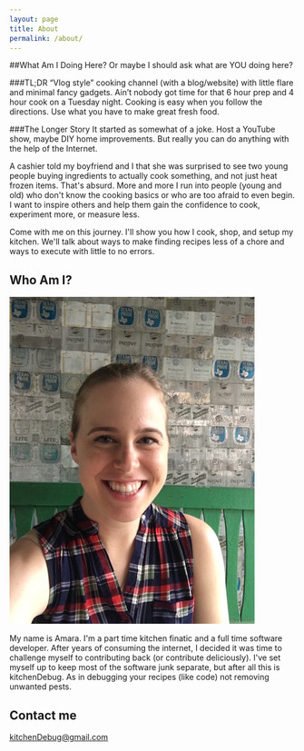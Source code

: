 ```yaml
---
layout: page
title: About
permalink: /about/
---
```


##What Am I Doing Here?
Or maybe I should ask what are YOU doing here?

###TL;DR
“Vlog style” cooking channel (with a blog/website) with little flare and minimal fancy gadgets. Ain’t nobody got time for that 6 hour prep and 4 hour cook on a Tuesday night. Cooking is easy when you follow the directions. Use what you have to make great fresh food.

###The Longer Story
It started as somewhat of a joke. Host a YouTube show, maybe DIY home improvements. But really you can do anything with the help of the Internet. 

A cashier told my boyfriend and I that she was surprised to see two young people buying ingredients to actually cook something, and not just heat frozen items. That's absurd. More and more I run into people (young and old) who don't know the cooking basics or who are too afraid to even begin. I want to inspire others and help them gain the confidence to cook, experiment more, or measure less.

Come with me on this journey. I'll show you how I cook, shop, and setup my kitchen. We'll talk about ways to make finding recipes less of a chore and ways to execute with little to no errors.

## Who Am I?

![Me](/images/me.png)

My name is Amara. I'm a part time kitchen finatic and a full time software developer. After years of consuming the internet, I decided it was time to challenge myself to contributing back (or contribute deliciously). I've set myself up to keep most of the software junk separate, but after all this is kitchenDebug. As in debugging your recipes (like code) not removing unwanted pests.

## Contact me

[kitchenDebug@gmail.com](mailto:kitchenDebug@gmail.com)
